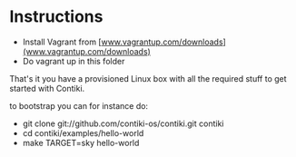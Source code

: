 Instructions
============

- Install Vagrant from [www.vagrantup.com/downloads](www.vagrantup.com/downloads)
- Do vagrant up in this folder

That's it you have a provisioned Linux box with all the required stuff to get started with Contiki.

to bootstrap you can for instance do:

- git clone git://github.com/contiki-os/contiki.git contiki
- cd contiki/examples/hello-world
- make TARGET=sky hello-world
